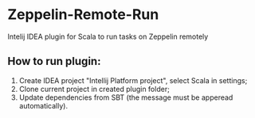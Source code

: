 # Zeppelin-Remote-Run
Intelij IDEA plugin for Scala to run tasks on Zeppelin remotely

## How to run plugin:

1. Create IDEA project "Intellij Platform project", select Scala in settings;
2. Clone current project in created plugin folder;
3. Update dependencies from SBT (the message must be apperead automatically).
